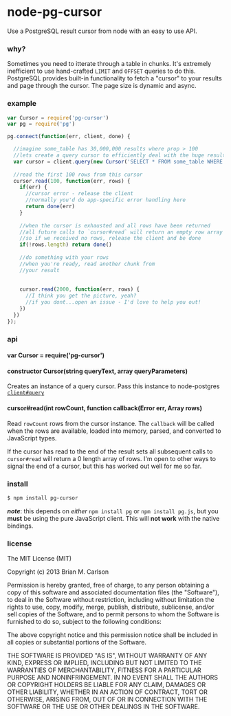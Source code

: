 node-pg-cursor
==============

Use a PostgreSQL result cursor from node with an easy to use API.

### why?

Sometimes you need to itterate through a table in chunks.  It's extremely inefficient to use hand-crafted `LIMIT` and `OFFSET` queries to do this.
PostgreSQL provides built-in functionality to fetch a "cursor" to your results and page through the cursor.  The page size is dynamic and async.

### example

```js
var Cursor = require('pg-cursor')
var pg = require('pg')

pg.connect(function(err, client, done) {

  //imagine some_table has 30,000,000 results where prop > 100
  //lets create a query cursor to efficiently deal with the huge result set
  var cursor = client.query(new Cursor('SELECT * FROM some_table WHERE prop > $1', [100])
  
  //read the first 100 rows from this cursor
  cursor.read(100, function(err, rows) {
    if(err) {
      //cursor error - release the client
      //normally you'd do app-specific error handling here
      return done(err)
    }
    
    //when the cursor is exhausted and all rows have been returned
    //all future calls to `cursor#read` will return an empty row array
    //so if we received no rows, release the client and be done
    if(!rows.length) return done()
    
    //do something with your rows
    //when you're ready, read another chunk from
    //your result
    
    
    cursor.read(2000, function(err, rows) {
      //I think you get the picture, yeah?
      //if you dont...open an issue - I'd love to help you out!
    })
  })
});
```

### api

#### var Cursor = require('pg-cursor')

#### constructor Cursor(string queryText, array queryParameters)

Creates an instance of a query cursor.  Pass this instance to node-postgres [`client#query`](https://github.com/brianc/node-postgres/wiki/Client#wiki-method-query-parameterized)

#### cursor#read(int rowCount, function callback(Error err, Array rows)

Read `rowCount` rows from the cursor instance.  The `callback` will be called when the rows are available, loaded into memory, parsed, and converted to JavaScript types.

If the cursor has read to the end of the result sets all subsequent calls to `cursor#read` will return a 0 length array of rows.  I'm open to other ways to signal the end of a cursor, but this has worked out well for me so far.

### install

```sh
$ npm install pg-cursor
```
___note___: this depends on _either_ `npm install pg` or `npm install pg.js`, but you __must__ be using the pure JavaScript client.  This will __not work__ with the native bindings.

### license

The MIT License (MIT)

Copyright (c) 2013 Brian M. Carlson

Permission is hereby granted, free of charge, to any person obtaining a copy
of this software and associated documentation files (the "Software"), to deal
in the Software without restriction, including without limitation the rights
to use, copy, modify, merge, publish, distribute, sublicense, and/or sell
copies of the Software, and to permit persons to whom the Software is
furnished to do so, subject to the following conditions:

The above copyright notice and this permission notice shall be included in
all copies or substantial portions of the Software.

THE SOFTWARE IS PROVIDED "AS IS", WITHOUT WARRANTY OF ANY KIND, EXPRESS OR
IMPLIED, INCLUDING BUT NOT LIMITED TO THE WARRANTIES OF MERCHANTABILITY,
FITNESS FOR A PARTICULAR PURPOSE AND NONINFRINGEMENT. IN NO EVENT SHALL THE
AUTHORS OR COPYRIGHT HOLDERS BE LIABLE FOR ANY CLAIM, DAMAGES OR OTHER
LIABILITY, WHETHER IN AN ACTION OF CONTRACT, TORT OR OTHERWISE, ARISING FROM,
OUT OF OR IN CONNECTION WITH THE SOFTWARE OR THE USE OR OTHER DEALINGS IN
THE SOFTWARE.

